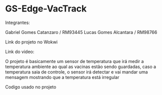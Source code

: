 # GS-Edge-VacTrack


Integrantes:

Gabriel Gomes Catanzaro / RM93445
Lucas Gomes Alcantara / RM98766


Link do projeto no Wokwi


Link do video:



O projeto é basicamente um sensor de temperatura que irá medir a temperatura ambiente ao qual as vacinas estão sendo guardadas, caso a temperatura saia de controle, o sensor irá detectar e vai mandar uma mensagem mostrando que a temperatura está irregular


Codigo usado no projeto
